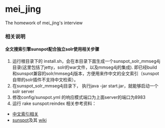 mei_jing
========

The homework of mei_jing's interview
### 相关说明
####

#### 全文搜索引擎sunspot配合独立solr使用相关步骤
1. 运行根目录下的 install.sh，会在本目录下面生成一个sunspot_solr_mmseg4j目录(这里包括了jetty，solr的war文件，以及mmseg4j的集成).
即已经build和sunspot兼容的solr/mmseg4j版本，方便用来作中文的全文索引（sunspot自带的solr插件不支持中文检索）。
2. 在sunspot_solr_mmseg4j目录下， 执行java -jar start.jar，就能够启动一个solr server
3. 修改config/sunspot.yml 的响应模式端口为上面server的端口为8983
4. 运行 rake sunspot:reindex
相关参考资料：
* [中文索引相关](https://github.com/quake/sunspot_chinese_example)
* [sunspot](https://github.com/sunspot/sunspot)及其 [wiki](https://github.com/sunspot/sunspot/wiki)
